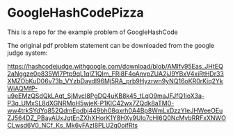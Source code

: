 # GoogleHashCodePizza
This is a repo for the example problem of GoogleHashCode

The original pdf problem statement can be downloaded from the google judge system: 

https://hashcodejudge.withgoogle.com/download/blob/AMIfv95Eas_JHtEQ2aNggze0p835Wl7Ptp9qL1qIZ1Qlm_FRi8F4oAnvpZUA2jJ9YBxV4xiRtHDr33XMZObKuD06v73b_VYzbDaydI96Mj5RA_prb9Hyzrwn9yNQ16oKR0rKiq2YkWiAQMfP-u9eEMzQSdQkLAqt_SjMvcI8PgDQ4uKB8k45_tLqO9maJFJfQ1ioX3a-P3q_UMxSL8dXGNRMoH5wjeK-P1KIC42wx7ZQdk8aTM0-ww4trkSYdYq852QdmEpdbj449bh08qxrh0A4Bp8WmLxDzzYIeJHWeeOEuZJ564DZ_PBayAUxJqtEnZXhXHorK1Y8HXy9Ulo7cHI6Q0NcMybRRFxXNWOCLwsd6V0_NCf_Ks_Mk6vFAzI8PLU2q0oifRts
